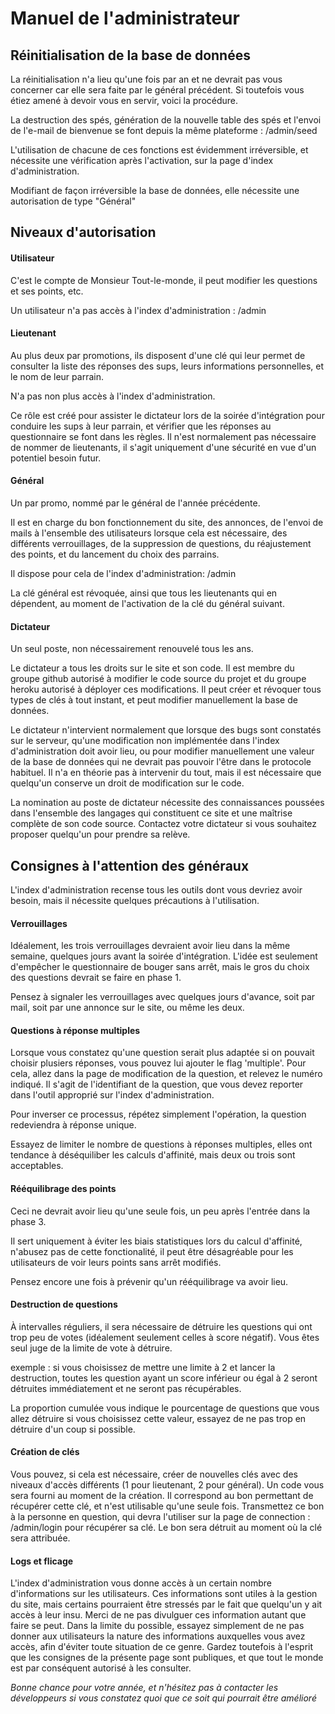 # Manuel de l'administrateur

## Réinitialisation de la base de données

La réinitialisation n'a lieu qu'une fois par an et ne devrait pas vous concerner car elle sera faite par le général précédent. Si toutefois vous étiez amené à devoir vous en servir, voici la procédure.

La destruction des spés, génération de la nouvelle table des spés et l'envoi de l'e-mail de bienvenue se font depuis la même plateforme : /admin/seed

L'utilisation de chacune de ces fonctions est évidemment irréversible, et nécessite une vérification après l'activation, sur la page d'index d'administration.

Modifiant de façon irréversible la base de données, elle nécessite une autorisation de type "Général"

## Niveaux d'autorisation

#### Utilisateur

C'est le compte de Monsieur Tout-le-monde, il peut modifier les questions et ses points, etc.

Un utilisateur n'a pas accès à l'index d'administration : /admin

#### Lieutenant

Au plus deux par promotions, ils disposent d'une clé qui leur permet de consulter la liste des réponses des sups, leurs informations personnelles, et le nom de leur parrain.

N'a pas non plus accès à l'index d'administration.

Ce rôle est créé pour assister le dictateur lors de la soirée d'intégration pour conduire les sups à leur parrain, et vérifier que les réponses au questionnaire se font dans les règles. Il n'est normalement pas nécessaire de nommer de lieutenants, il s'agit uniquement d'une sécurité en vue d'un potentiel besoin futur.

#### Général

Un par promo, nommé par le général de l'année précédente.

Il est en charge du bon fonctionnement du site, des annonces, de l'envoi de mails à l'ensemble des utilisateurs lorsque cela est nécessaire, des différents verrouillages, de la suppression de questions, du réajustement des points, et du lancement du choix des parrains.

Il dispose pour cela de l'index d'administration: /admin

La clé général est révoquée, ainsi que tous les lieutenants qui en dépendent, au moment de l'activation de la clé du général suivant.

#### Dictateur

Un seul poste, non nécessairement renouvelé tous les ans.

Le dictateur a tous les droits sur le site et son code. Il est membre du groupe github autorisé à modifier le code source du projet et du groupe heroku autorisé à déployer ces modifications. Il peut créer et révoquer tous types de clés à tout instant, et peut modifier manuellement la base de données.

Le dictateur n'intervient normalement que lorsque des bugs sont constatés sur le serveur, qu'une modification non implémentée dans l'index d'administration doit avoir lieu, ou pour modifier manuellement une valeur de la base de données qui ne devrait pas pouvoir l'être dans le protocole habituel. Il n'a en théorie pas à intervenir du tout, mais il est nécessaire que quelqu'un conserve un droit de modification sur le code.

La nomination au poste de dictateur nécessite des connaissances poussées dans l'ensemble des langages qui constituent ce site et une maîtrise complète de son code source. Contactez votre dictateur si vous souhaitez proposer quelqu'un pour prendre sa relève.

## Consignes à l'attention des généraux

L'index d'administration recense tous les outils dont vous devriez avoir besoin, mais il nécessite quelques précautions à l'utilisation.

#### Verrouillages

Idéalement, les trois verrouillages devraient avoir lieu dans la même semaine, quelques jours avant la soirée d'intégration. L'idée est seulement d'empêcher le questionnaire de bouger sans arrêt, mais le gros du choix des questions devrait se faire en phase 1.

Pensez à signaler les verrouillages avec quelques jours d'avance, soit par mail, soit par une annonce sur le site, ou même les deux.

#### Questions à réponse multiples

Lorsque vous constatez qu'une question serait plus adaptée si on pouvait choisir plusiers réponses, vous pouvez lui ajouter le flag 'multiple'. Pour cela, allez dans la page de modification de la question, et relevez le numéro indiqué. Il s'agit de l'identifiant de la question, que vous devez reporter dans l'outil approprié sur l'index d'administration.

Pour inverser ce processus, répétez simplement l'opération, la question redeviendra à réponse unique.

Essayez de limiter le nombre de questions à réponses multiples, elles ont tendance à déséquiliber les calculs d'affinité, mais deux ou trois sont acceptables.

#### Rééquilibrage des points

Ceci ne devrait avoir lieu qu'une seule fois, un peu après l'entrée dans la phase 3.

Il sert uniquement à éviter les biais statistiques lors du calcul d'affinité, n'abusez pas de cette fonctionalité, il peut être désagréable pour les utilisateurs de voir leurs points sans arrêt modifiés.

Pensez encore une fois à prévenir qu'un rééquilibrage va avoir lieu.

#### Destruction de questions

À intervalles réguliers, il sera nécessaire de détruire les questions qui ont trop peu de votes (idéalement seulement celles à score négatif). Vous êtes seul juge de la limite de vote à détruire.

exemple : si vous choisissez de mettre une limite à 2 et lancer la destruction, toutes les question ayant un score inférieur ou égal à 2 seront détruites immédiatement et ne seront pas récupérables.

La proportion cumulée vous indique le pourcentage de questions que vous allez détruire si vous choisissez cette valeur, essayez de ne pas trop en détruire d'un coup si possible.

#### Création de clés

Vous pouvez, si cela est nécessaire, créer de nouvelles clés avec des niveaux d'accès différents (1 pour lieutenant, 2 pour général). Un code vous sera fourni au moment de la création. Il correspond au bon permettant de récupérer cette clé, et n'est utilisable qu'une seule fois. Transmettez ce bon à la personne en question, qui devra l'utiliser sur la page de connection : /admin/login pour récupérer sa clé. Le bon sera détruit au moment où la clé sera attribuée.

#### Logs et flicage

L'index d'administration vous donne accès à un certain nombre d'informations sur les utilisateurs. Ces informations sont utiles à la gestion du site, mais certains pourraient être stressés par le fait que quelqu'un y ait accès à leur insu. Merci de ne pas divulguer ces information autant que faire se peut. Dans la limite du possible, essayez simplement de ne pas donner aux utilisateurs la nature des informations auxquelles vous avez accès, afin d'éviter toute situation de ce genre. Gardez toutefois à l'esprit que les consignes de la présente page sont publiques, et que tout le monde est par conséquent autorisé à les consulter.

*Bonne chance pour votre année, et n'hésitez pas à contacter les développeurs si vous constatez quoi que ce soit qui pourrait être amélioré*
